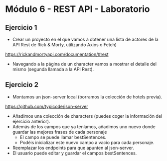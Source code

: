# Módulo 6 - REST API - Laboratorio

## Ejercicio 1

* Crear un proyecto en el que vamos a obtener una lista de actores de la API Rest de Rick & Morty, utilizando Axios o Fetch)  

https://rickandmortyapi.com/documentation/#rest  
  
* Navegando a la página de un character vamos a mostrar el detalle del mismo (segunda llamada a la API Rest).

## Ejercicio 2

* Montamos un json-server local (borramos la colección de hotels previa).  

https://github.com/typicode/json-server  

* Añadimos una colección de characters (puedes coger la información del ejercicio anterior).
* Además de los campos que ya teníamos, añadimos uno nuevo donde guardar las mejores frases de cada personaje
    * El campo se puede llamar bestSentences.
    * Podéis inicializar este nuevo campo a vacío para cada personaje.
* Reemplazar los endpoints para que apunten al json-server.
* El usuario puede editar y guardar el campos bestSentences.